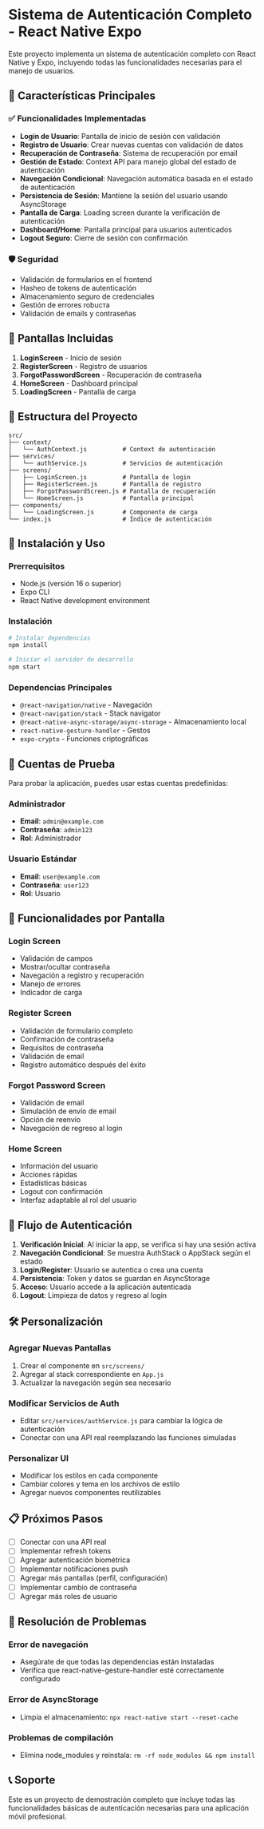 # Sistema de Autenticación Completo - React Native Expo

Este proyecto implementa un sistema de autenticación completo con React Native y Expo, incluyendo todas las funcionalidades necesarias para el manejo de usuarios.

## 🚀 Características Principales

### ✅ Funcionalidades Implementadas

- **Login de Usuario**: Pantalla de inicio de sesión con validación
- **Registro de Usuario**: Crear nuevas cuentas con validación de datos
- **Recuperación de Contraseña**: Sistema de recuperación por email
- **Gestión de Estado**: Context API para manejo global del estado de autenticación
- **Navegación Condicional**: Navegación automática basada en el estado de autenticación
- **Persistencia de Sesión**: Mantiene la sesión del usuario usando AsyncStorage
- **Pantalla de Carga**: Loading screen durante la verificación de autenticación
- **Dashboard/Home**: Pantalla principal para usuarios autenticados
- **Logout Seguro**: Cierre de sesión con confirmación

### 🛡️ Seguridad

- Validación de formularios en el frontend
- Hasheo de tokens de autenticación
- Almacenamiento seguro de credenciales
- Gestión de errores robuста
- Validación de emails y contraseñas

## 📱 Pantallas Incluidas

1. **LoginScreen** - Inicio de sesión
2. **RegisterScreen** - Registro de usuarios
3. **ForgotPasswordScreen** - Recuperación de contraseña
4. **HomeScreen** - Dashboard principal
5. **LoadingScreen** - Pantalla de carga

## 🔧 Estructura del Proyecto

```
src/
├── context/
│   └── AuthContext.js          # Context de autenticación
├── services/
│   └── authService.js          # Servicios de autenticación
├── screens/
│   ├── LoginScreen.js          # Pantalla de login
│   ├── RegisterScreen.js       # Pantalla de registro
│   ├── ForgotPasswordScreen.js # Pantalla de recuperación
│   └── HomeScreen.js           # Pantalla principal
├── components/
│   └── LoadingScreen.js        # Componente de carga
└── index.js                    # Índice de autenticación
```

## 🚀 Instalación y Uso

### Prerrequisitos
- Node.js (versión 16 o superior)
- Expo CLI
- React Native development environment

### Instalación
```bash
# Instalar dependencias
npm install

# Iniciar el servidor de desarrollo
npm start
```

### Dependencias Principales
- `@react-navigation/native` - Navegación
- `@react-navigation/stack` - Stack navigator
- `@react-native-async-storage/async-storage` - Almacenamiento local
- `react-native-gesture-handler` - Gestos
- `expo-crypto` - Funciones criptográficas

## 📱 Cuentas de Prueba

Para probar la aplicación, puedes usar estas cuentas predefinidas:

### Administrador
- **Email**: `admin@example.com`
- **Contraseña**: `admin123`
- **Rol**: Administrador

### Usuario Estándar
- **Email**: `user@example.com`
- **Contraseña**: `user123`
- **Rol**: Usuario

## 🎯 Funcionalidades por Pantalla

### Login Screen
- Validación de campos
- Mostrar/ocultar contraseña
- Navegación a registro y recuperación
- Manejo de errores
- Indicador de carga

### Register Screen
- Validación de formulario completo
- Confirmación de contraseña
- Requisitos de contraseña
- Validación de email
- Registro automático después del éxito

### Forgot Password Screen
- Validación de email
- Simulación de envío de email
- Opción de reenvío
- Navegación de regreso al login

### Home Screen
- Información del usuario
- Acciones rápidas
- Estadísticas básicas
- Logout con confirmación
- Interfaz adaptable al rol del usuario

## 🔄 Flujo de Autenticación

1. **Verificación Inicial**: Al iniciar la app, se verifica si hay una sesión activa
2. **Navegación Condicional**: Se muestra AuthStack o AppStack según el estado
3. **Login/Register**: Usuario se autentica o crea una cuenta
4. **Persistencia**: Token y datos se guardan en AsyncStorage
5. **Acceso**: Usuario accede a la aplicación autenticada
6. **Logout**: Limpieza de datos y regreso al login

## 🛠️ Personalización

### Agregar Nuevas Pantallas
1. Crear el componente en `src/screens/`
2. Agregar al stack correspondiente en `App.js`
3. Actualizar la navegación según sea necesario

### Modificar Servicios de Auth
- Editar `src/services/authService.js` para cambiar la lógica de autenticación
- Conectar con una API real reemplazando las funciones simuladas

### Personalizar UI
- Modificar los estilos en cada componente
- Cambiar colores y tema en los archivos de estilo
- Agregar nuevos componentes reutilizables

## 📋 Próximos Pasos

- [ ] Conectar con una API real
- [ ] Implementar refresh tokens
- [ ] Agregar autenticación biométrica
- [ ] Implementar notificaciones push
- [ ] Agregar más pantallas (perfil, configuración)
- [ ] Implementar cambio de contraseña
- [ ] Agregar más roles de usuario

## 🐛 Resolución de Problemas

### Error de navegación
- Asegúrate de que todas las dependencias están instaladas
- Verifica que react-native-gesture-handler esté correctamente configurado

### Error de AsyncStorage
- Limpia el almacenamiento: `npx react-native start --reset-cache`

### Problemas de compilación
- Elimina node_modules y reinstala: `rm -rf node_modules && npm install`

## 📞 Soporte

Este es un proyecto de demostración completo que incluye todas las funcionalidades básicas de autenticación necesarias para una aplicación móvil profesional.
